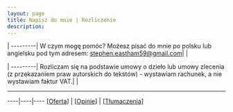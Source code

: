 ```yaml
---
layout: page
title: Napisz do mnie | Rozliczenie
description: 
---
```

|
---------|
W czym mogę pomóc? Możesz pisać do mnie po polsku lub angielsku pod tym adresem: stephen.eastham59@gmail.com|
| 

|
---------|
Rozliczam się na podstawie umowy o dzieło lub umowy zlecenia (z przekazaniem praw autorskich do tekstów) - wystawiam rachunek, a nie wystawiam faktur VAT.|
|

---

----|----|----
[[Oferta](https://smoothenglish.com)] | [[Opinie](../pages/opinie.html)] | [[Tłumaczenia](../pages/probki.html)]